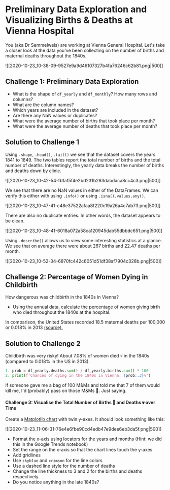 # Preliminary Data Exploration and Visualizing Births & Deaths at Vienna Hospital

You (aka Dr Semmelweis) are working at Vienna General Hospital. Let's take a closer look at the data you've been collecting on the number of births and maternal deaths throughout the 1840s.

![[2020-10-23_10-38-09-9527e9a9d46107327b4fa76246c62b81.png|500]]

## Challenge 1: Preliminary Data Exploration

- What is the shape of `df_yearly` and `df_monthly`? How many rows and columns?
- What are the column names?
- Which years are included in the dataset?
- Are there any NaN values or duplicates?
- What were the average number of births that took place per month?
- What were the average number of deaths that took place per month?

## Solution to Challenge 1

Using `.shape`, `.head()`, `.tail()` we see that the dataset covers the years 1841 to 1849. The two tables report the total number of births and the total number of deaths. Interestingly, the yearly data breaks the number of births and deaths down by clinic.

![[2020-10-23_10-42-54-fb1af5f4e2bd231b283dabdaca8cc4c3.png|500]]

We see that there are no NaN values in either of the DataFrames. We can verify this either with using `.info()` or using `.isna().values.any()`.

![[2020-10-23_10-47-41-c48e37522afaa8f220c19a26a4c7ab73.png|500]]

There are also no duplicate entries. In other words, the dataset appears to be clean.

![[2020-10-23_10-48-41-6018a072a58ca120945dab55dbbdc651.png|500]]

Using `.describe()` allows us to view some interesting statistics at a glance. We see that on average there were about 267 births and 22.47 deaths per month.

![[2020-10-23_10-52-34-6870fc442c6051d51df38af7904c328b.png|500]]

## Challenge 2: Percentage of Women Dying in Childbirth

How dangerous was childbirth in the 1840s in Vienna?

- Using the annual data, calculate the percentage of women giving birth who died throughout the 1840s at the hospital.

In comparison, the United States recorded 18.5 maternal deaths per 100,000 or 0.018% in 2013 [(source).](https://en.wikipedia.org/wiki/Maternal_death#:~:text=The%20US%20has%20the%20%22highest,17.8%20per%20100%2C000%20in%202009)

## Solution to Challenge 2

Childbirth was very risky! About 7.08% of women died 💀 in the 1840s (compared to 0.018% in the US in 2013).

```python
1. prob = df_yearly.deaths.sum() / df_yearly.births.sum() * 100
2. print(f'Chances of dying in the 1840s in Vienna: {prob:.3}%')
```

If someone gave me a bag of 100 M&Ms and told me that 7 of them would kill me, I'd (probably) pass on those M&Ms 🤭. Just saying.

#### Challenge 3: Visualise the Total Number of Births 🤱 and Deaths 💀 over Time

Create a [Matplotlib chart](https://matplotlib.org/3.3.2/api/_as_gen/matplotlib.pyplot.plot.html) with twin y-axes. It should look something like this:

![[2020-10-23_11-06-31-76e4e6fbe90cd4edb47e9dee6eb3da5f.png|500]]

- Format the x-axis using locators for the years and months (Hint: we did this in the Google Trends notebook)
- Set the range on the x-axis so that the chart lines touch the y-axes
- Add gridlines
- Use `skyblue` and `crimson` for the line colors
- Use a dashed line style for the number of deaths
- Change the line thickness to 3 and 2 for the births and deaths respectively.
- Do you notice anything in the late 1840s?